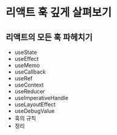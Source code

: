 # 리액트 훅 깊게 살펴보기

## 리액트의 모든 훅 파헤치기
- useState
- useEffect
- useMemo
- useCallback
- useRef
- useContext
- useReducer
- useImperativeHandle
- useLayoutEffect
- useDebugValue
- 훅의 규칙
- 정리